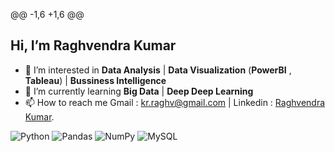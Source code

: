 @@ -1,6 +1,6 @@
## Hi, I’m Raghvendra Kumar
- 👀 I’m interested in **Data Analysis** | **Data Visualization** (**PowerBI** , **Tableau**) | **Bussiness Intelligence** 
- 🌱 I’m currently learning **Big Data** | **Deep Deep Learning**
- 📫 How to reach me Gmail : kr.raghv@gmail.com | Linkedin : [Raghvendra Kumar](https://www.linkedin.com/in/imraghv/).

<img alt="Python" src="https://img.shields.io/badge/python-%2314354C.svg?style=for-the-badge&logo=python&logoColor=white"/> <img alt="Pandas" src="https://img.shields.io/badge/pandas-%23150458.svg?style=for-the-badge&logo=pandas&logoColor=white" /> <img alt="NumPy" src="https://img.shields.io/badge/numpy-%23013243.svg?style=for-the-badge&logo=numpy&logoColor=white" /> <img alt="MySQL" src="https://img.shields.io/badge/mysql-%2300f.svg?style=for-the-badge&logo=mysql&logoColor=white"/>
